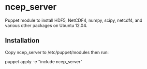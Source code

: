 ncep_server
===========

Puppet module to install HDF5, NetCDF4, numpy, scipy, netcdf4, and various other packages on Ubuntu 12.04.

Installation
------------
Copy ncep_server to /etc/puppet/modules then run:

puppet apply -e "include ncep_server"
